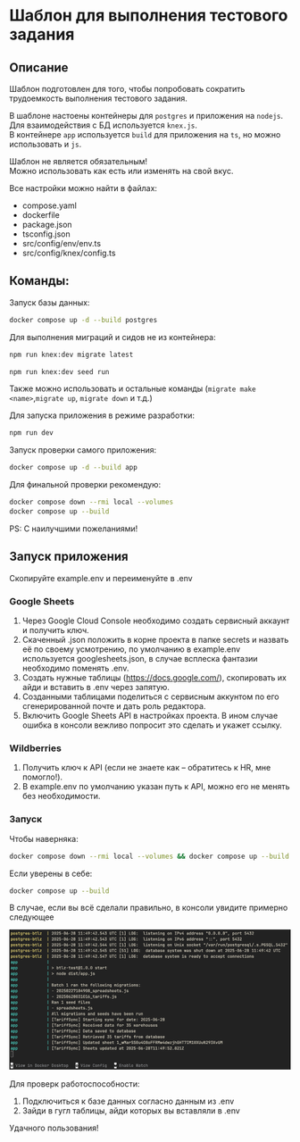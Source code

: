 # Шаблон для выполнения тестового задания

## Описание
Шаблон подготовлен для того, чтобы попробовать сократить трудоемкость выполнения тестового задания.

В шаблоне настоены контейнеры для `postgres` и приложения на `nodejs`.  
Для взаимодействия с БД используется `knex.js`.  
В контейнере `app` используется `build` для приложения на `ts`, но можно использовать и `js`.

Шаблон не является обязательным!\
Можно использовать как есть или изменять на свой вкус.

Все настройки можно найти в файлах:
- compose.yaml
- dockerfile
- package.json
- tsconfig.json
- src/config/env/env.ts
- src/config/knex/config.ts

## Команды:

Запуск базы данных:
```bash
docker compose up -d --build postgres
```

Для выполнения миграций и сидов не из контейнера:
```bash
npm run knex:dev migrate latest
```

```bash
npm run knex:dev seed run
```
Также можно использовать и остальные команды (`migrate make <name>`,`migrate up`, `migrate down` и т.д.)

Для запуска приложения в режиме разработки:
```bash
npm run dev
```

Запуск проверки самого приложения:
```bash
docker compose up -d --build app
```

Для финальной проверки рекомендую:
```bash
docker compose down --rmi local --volumes
docker compose up --build
```

PS: С наилучшими пожеланиями!

## Запуск приложения

Скопируйте example.env и переименуйте в .env

### Google Sheets 

1. Через Google Cloud Console необходимо создать сервисный аккаунт и получить ключ.
2. Скаченный .json положить в корне проекта в папке secrets и назвать её по своему усмотрению, по умолчанию в example.env используется googlesheets.json, в случае всплеска фантазии необходимо поменять .env.
3. Создать нужные таблицы (https://docs.google.com/), скопировать их айди и вставить в .env через запятую.
4. Созданными таблицами поделиться с сервисным аккунтом по его сгенерированной почте и дать роль редактора.
5. Включить Google Sheets API в настройках проекта. В ином случае ошибка в консоли вежливо попросит это сделать и укажет ссылку.

### Wildberries

1. Получить ключ к API (если не знаете как – обратитесь к HR, мне помогло!).
2. В example.env по умолчанию указан путь к API, можно его не менять без необходимости.

### Запуск

Чтобы наверняка:

```bash
docker compose down --rmi local --volumes && docker compose up --build
```
Если уверены в себе:
```bash
docker compose up --build
```

В случае, если вы всё сделали правильно, в консоли увидите примерно следующее

![img.png](docs/img.png)

Для проверк работоспособности:
1. Подключиться к базе данных согласно данным из .env
2. Зайди в гугл таблицы, айди которых вы вставляли в .env

Удачного пользования!
